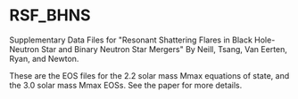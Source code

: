 # RSF_BHNS
Supplementary Data Files for "Resonant Shattering Flares in Black Hole-Neutron Star and Binary Neutron Star Mergers" By Neill, Tsang, Van Eerten, Ryan, and Newton. 

These are the EOS files for the 2.2 solar mass Mmax equations of state, and the 3.0 solar mass Mmax EOSs. See the paper for more details.
